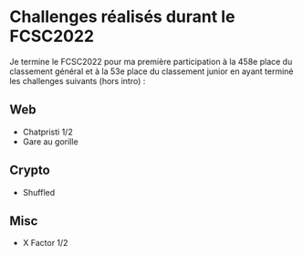 # Challenges réalisés durant le FCSC2022

Je termine le FCSC2022 pour ma première participation à la 458e place du classement général et à la 53e place du classement junior en ayant terminé les challenges suivants (hors intro) :
## Web
- Chatpristi 1/2
- Gare au gorille
## Crypto
- Shuffled
## Misc
- X Factor 1/2
